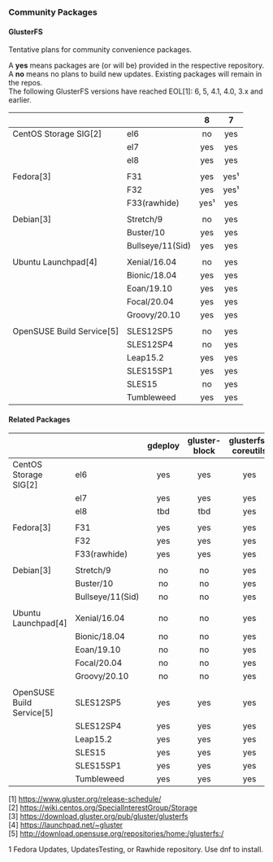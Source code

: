 ### Community Packages

#### GlusterFS

Tentative plans for community convenience packages.

A **yes** means packages are (or will be) provided in the respective repository.  
A **no** means no plans to build new updates. Existing packages will remain in the repos.  
The following GlusterFS versions have reached EOL[1]: 6, 5, 4.1, 4.0, 3.x and earlier.

|              |                |     8     |     7     |
|--------------|----------------|:---------:|:---------:|
|CentOS Storage SIG[2]|el6      |    no     |    yes    |
|              |el7             |    yes    |    yes    |
|              |el8             |    yes    |    yes    |
|              |                |           |           |
|Fedora[3]     |F31             |    yes    |    yes¹   |
|              |F32             |    yes    |    yes¹   |
|              |F33(rawhide)    |    yes¹   |    yes    |
|              |                |           |           |
|Debian[3]     |Stretch/9       |     no    |    yes    |
|              |Buster/10       |    yes    |    yes    |
|              |Bullseye/11(Sid)|    yes    |    yes    |
|              |                |           |           |
|Ubuntu Launchpad[4]|Xenial/16.04    |    no     |    yes    |
|              |Bionic/18.04    |    yes    |    yes    |
|              |Eoan/19.10      |    yes    |    yes    |
|              |Focal/20.04     |    yes    |    yes    |
|              |Groovy/20.10    |    yes    |    yes    |
|              |                |           |           |
|OpenSUSE Build Service[5]|SLES12SP5    |    no     |    yes    |
|              |SLES12SP4       |    no     |    yes    |
|              |Leap15.2        |    yes    |    yes    |
|              |SLES15SP1       |    yes    |    yes    |
|              |SLES15          |    no     |    yes    |
|              |Tumbleweed      |    yes    |    yes    |

#### Related Packages

|              |                | gdeploy | gluster-block | glusterfs-coreutils | nfs-ganesha | storhaug | Samba |
|--------------|----------------|:-------:|:--------:|:----------:|:-----------:|:--------:|:-----:|
|CentOS Storage SIG[2]|el6             |   yes   |    yes   |    yes     |     yes     |    yes   |   no    |
|              |el7             |   yes   |    yes   |    yes     |     yes     |    yes   |   yes   |
|              |el8             |   tbd   |    tbd   |    yes     |     yes     |    tbd   |   yes   |
|              |                |         |          |            |             |          |         |
|Fedora[3]     |F31             |   yes   |    yes   |    yes     |     yes     |    yes   |    ?    |
|              |F32             |   yes   |    yes   |    yes     |     yes     |    yes   |    ?    |
|              |F33(rawhide)    |   yes   |    yes   |    yes     |     yes     |    yes   |    ?    |
|              |                |         |          |            |             |          |         |
|Debian[3]     |Stretch/9       |   no    |    no    |    yes     |     yes     |    yes   |    ?    |
|              |Buster/10       |   no    |    no    |    yes     |     yes     |    yes   |    ?    |
|              |Bullseye/11(Sid)|   no    |     no   |    yes     |     yes     |    yes   |    ?    |
|              |                |         |          |            |             |          |         |
|Ubuntu Launchpad[4]|Xenial/16.04    |   no    |    no    |    yes     |     yes     |    yes   |    ?    |
|              |Bionic/18.04    |   no    |    no    |    yes     |     yes     |    yes   |    ?    |
|              |Eoan/19.10      |   no    |    no    |    yes     |     yes     |    yes   |    ?    |
|              |Focal/20.04     |   no    |    no    |    yes     |     yes     |    yes   |   ?     |
|              |Groovy/20.10    |   no    |    no    |    yes     |     yes     |    yes   |    ?    |
|              |                |         |          |            |             |          |         |
|OpenSUSE Build Service[5]|SLES12SP5       |   yes    |    yes     |     yes     |   yes    |   yes   |    ?   |
|              |SLES12SP4       |   yes   |    yes   |    yes     |     yes     |    yes   |    ?    |
|              |Leap15.2        |   yes   |    yes   |    yes     |     yes     |    yes   |    ?    |
|              |SLES15          |   yes   |    yes   |    yes     |     yes     |    yes   |    ?    |
|              |SLES15SP1       |   yes   |    yes   |    yes     |     yes     |    yes   |    ?    |
|              |Tumbleweed      |   yes   |    yes   |    yes     |     yes     |    yes   |    ?    |



[1] <https://www.gluster.org/release-schedule/>  
[2] <https://wiki.centos.org/SpecialInterestGroup/Storage>  
[3] <https://download.gluster.org/pub/gluster/glusterfs>  
[4] <https://launchpad.net/~gluster>  
[5] <http://download.opensuse.org/repositories/home:/glusterfs:/>  

1 Fedora Updates, UpdatesTesting, or Rawhide repository. Use dnf to install.  
